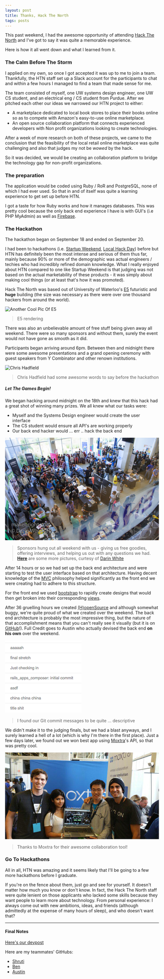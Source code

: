 ```yaml
---
layout: post
title: Thanks, Hack The North
tags: posts
---
```


This past weekend, I had the awesome opportunity of attending [Hack The North](http://hackthenorth.com/) and I've got to say it was quite a memorable experience. 

Here is how it all went down and what I learned from it.

### The Calm Before The Storm
I applied on my own, so once I got accepted it was up to me to join a team. Thankfully, the HTN staff set up a Slack account for the participants to chat and within a few hours I managed to find a team that made sense for me. 

The team consisted of myself, one UW systems design engineer, one UW CS student, and an electrical eng / CS student from Purdue. After we pitched each other our ideas we narrowed our HTN project to either:

- A marketplace dedicated to local book stores to place their books online so as to compete with Amazon's easy-to-use online marketplace.
- An open source collaboration platform that connects experienced developers with Non profit organizations looking to create technologies.

After a week of more research on both of these projects, we came to the conclusion that the feasibility of the local retail online marketplace was quite challenging and also that judges my not be *wowed* by the hack. 

So it was decided, we would be creating an collaboration platform to bridge the technology gap for non-profit organizations.


### The preparation
The application would be coded using Ruby / RoR and PostgreSQL, none of which I had ever used. So that in and of itself was quite a learning experience to get set up before HTN.

I got a taste for how Ruby works and how it manages databases. This was pretty cool because the only back end experience I have is with GUI's (i.e PHP MyAdmin) as well as [Firebase](https://www.firebase.com/).


### The Hackathon
The hackathon began on September 18 and ended on September 20.

I had been to hackathons (i.e. [Startup Weekend](http://startupweekend.org/), [Local Hack Day](https://localhackday.mlh.io/)) before but HTN has definitely been the most intense and serious of them thus far, mainly because 90% or more of the demographic was actual engineers / techies who had incredibly refined domain knowledge. What I really enjoyed about HTN compared to one like Startup Weekend is that judging was not based on the actual marketability of these products - it was simply about making cool things (or at least that's how it was promoted). 

Hack The North was based out of University of Waterloo's [E5](https://uwaterloo.ca/engineering/about/engineering-5) futuristic and **huge** building (the size was necessary as there were over one thousand hackers from around the world). 

![Another Cool Pic Of E5](http://www.uwimprint.ca/uploads/2014/11/e7rendering.jpg)

>E5 rendering

There was also an unbelievable amount of free stuff being given away all weekend. There were so many sponsors and without them, surely the event would not have gone as smooth as it did. 

Participants began arriving around 6pm. Between then and midnight there were some awesome presentations and a grand opening ceremony with guest speakers from Y Combinator and other renown institutions. 

![Chris Hadfield](http://www.speakers.ca/wp-content/uploads/2013/06/Chris_Hadfield-2013-760x427.jpg)

>Chris Hadfield had some awesome words to say before the hackathon

##### Let The Games Begin!
We began hacking around midnight on the 18th and knew that this hack had a great shot of winning many prizes. We all knew what our tasks were: 

- Myself and the Systems Design engineer would create the user interface
- The CS student would ensure all API's are working properly
- Our back end hacker would ... err .. hack the back end

![cool stuff happening](/downloads/crazynes.jpg)

> Sponsors hung out all weekend with us - giving us free goodies, offering interviews, and helping us out with any questions we had. **[Here](http://makebright.com/2015/09/hack-the-north-2015in-brief-sort-of/)** are some more pictures, curtesy of [Darin White](https://twitter.com/DarinTheGreat)

After 14 hours or so we had set up the back end architecture and were starting to test the user interface based on that architecture. Having decent knowledge of the [MVC](https://en.wikipedia.org/wiki/Model%E2%80%93view%E2%80%93controller) philosophy helped significantly as the front end we were creating had to adhere to this structure.

For the front end we used [bootstrap](http://getbootstrap.com/) to rapidly create designs that would then get broken into their corresponding [views](https://en.wikipedia.org/wiki/Model%E2%80%93view%E2%80%93controller#Interactions). 

After 36 gruelling hours we created [(H)openSource](http://www.hopensource.co/) and although somewhat buggy, we're quite proud of what we created over the weekend. The back end architecture is probably the most impressive thing, but the nature of that accomplishment means that you can't really see it visually (but it is on [GitHub](https://github.com/HackTheNorthDreamTeam/HopenSource)!). Full Credit goes to Austin who actually devised the back end **on his own** over the weekend. 

![commits](/downloads/commits.png)

> I found our Git commit messages to be quite ... descriptive

We didn't make it to the judging finals, but we had a blast anyways, and I surely learned a hell of a lot (which is why I'm there in the first place). Just a few days later, we found out we won best app using [Moxtra](http://www.moxtra.com/)'s API, so that was pretty cool. 

![moxtra](/downloads/moxtra.jpg)

> Thanks to Moxtra for their awesome collaboration tool! 


### Go To Hackathons
All in all, HTN was amazing and it seems likely that I'll be going to a few more hackathons before I graduate. 

If you're on the fence about them, just go and see for yourself. It doesn't matter how much you know or don't know. In fact, the Hack The North staff were quite lenient on those applicants who lacked some skills because they want people to learn more about technology. From personal experience: I always come out with new ambitions, ideas, and friends (although admittedly at the expense of many hours of sleep), and who doesn't want that?

--- 

#### Final Notes

[Here's our devpost](http://devpost.com/software/hopensource)

Here are my teammates' GitHubs:

- [Shruti](https://github.com/ShrutiAppiah)
- [Ben](https://github.com/ben-z)
- [Austin](https://github.com/TheAustinSeven)

